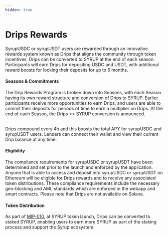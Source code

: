 ```yaml
---
hidden: true
---
```


# Drips Rewards

SyrupUSDC or syrupUSDT users are rewarded through an innovative rewards system known as Drips that aligns the community through token incentives. Drips can be converted to SYRUP at the end of each season. Participants will earn Drips for depositing USDC and USDT, with additional reward boosts for locking their deposits for up to 6 months.

#### Seasons & Commitments

The Drip Rewards Program is broken down into Seasons, with each Season having its own reward structure and conversion of Drips to SYRUP. Earlier participants receive more opportunities to earn Drips, and users are able to commit their deposits for periods of time to earn a multiplier on Drips. At the end of each Season, the Drips <> SYRUP conversion is announced.&#x20;

\
Drips compound every 4h and this boosts the total APY for syrupUSDC and syrupUSDT users. Lenders can connect their wallet and view their current Drip balance at any time.

#### Eligibility

The compliance requirements for syrupUSDC or syrupUSDT have been determined and set prior to the launch and enforced by the application. Anyone that is able to access and deposit into syrupUSDC or syrupUSDT on Ethereum will be eligible for Drips rewards and to receive any associated token distributions. These compliance requirements include the necessary geo-blocking and AML standards which are enforced in the webapp and smart contracts. Please note that Drips are not available on Solana.&#x20;

#### Token Distribution

As part of [MIP-010](https://maple.finance/news/syrup-token-launch-staking-and-conversion-of-mpl-to-syrup), at SYRUP token launch, Drips can be converted to staked SYRUP, enabling users to earn more SYRUP as part of the staking process and support the Syrup ecosystem.

